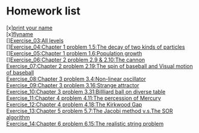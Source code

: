 # Homework list 
[x][print your name](https://www.zybuluo.com/mdeditor#885980)<br>
[x][flyname]()<br>
[][Exercise_03:All levels](https://daringfireball.net/projects/markdown/dingus)<br>
[][Exercise_04:Chapter 1 problem 1.5:The decay of two kinds of particles]()<br>
[][Exercise_05:Chapter 1 problem 1.6:Population growth]()<br>
[][Exercise_06:Chapter 2 problem 2.9 & 2.10:The cannon]()<br>
[Exercise_07:Chapter 2 problem 2.19:The spin of baseball and Visual motion of baseball]()<br>
[Exercise_08:Chapter 3 problem 3.4:Non-linear oscillator]()<br>
[Exercise_09:Chapter 3 problem 3.16:Strange attractor]()<br>
[Exercise_10:Chapter 3 problem 3.31:Billliard ball on diverse table]()<br>
[Exercise_11:Chapter 4 problem 4.11:The percession of Mercury]()<br>
[Exercise_12:Chapter 4 problem 4.18:The Kirkwood Gap]()<br>
[Exercise_13:Chapter 5 problem 5.7:The Jacobi method v.s.The SOR algorithm]()<br>
[Exercise_14:Chapter 6 problem 6.15:The realistic string problem]()<br>

